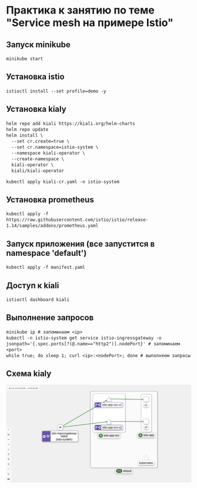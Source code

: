 # Практика к занятию по теме "Service mesh на примере Istio"

## Запуск minikube
```shell
minikube start
```

## Установка istio
```shell
istioctl install --set profile=demo -y
```

## Установка kialy
```shell
helm repo add kiali https://kiali.org/helm-charts
helm repo update
helm install \
  --set cr.create=true \
  --set cr.namespace=istio-system \
  --namespace kiali-operator \
  --create-namespace \
  kiali-operator \
  kiali/kiali-operator
```

```shell
kubectl apply kiali-cr.yaml -n istio-system
```

## Установка prometheus
```
kubectl apply -f https://raw.githubusercontent.com/istio/istio/release-1.14/samples/addons/prometheus.yaml
```

## Запуск приложения (все запустится в namespace 'default')
```shell
kubectl apply -f manifest.yaml
```

## Доступ к kiali
```shell
istioctl dashboard kiali
```

## Выполнение запросов
```shell
minikube ip # запоминаем <ip>
kubectl -n istio-system get service istio-ingressgateway -o jsonpath='{.spec.ports[?(@.name=="http2")].nodePort}' # запоминаем <port>
while true; do sleep 1; curl <ip>:<nodePort>; done # выполняем запросы
```

## Схема kialy

![kiali](screenshot.png)
